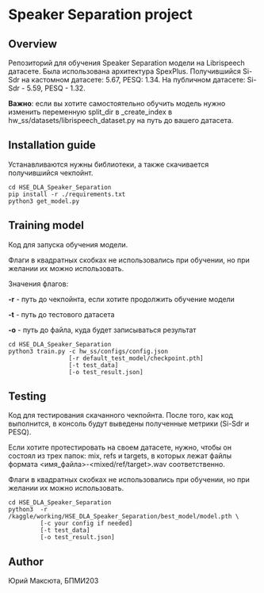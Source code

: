 # Speaker Separation project
## Overview
Репозиторий для обучения Speaker Separation модели на Librispeech датасете. 
Была использована архитектура SpexPlus. 
Получившийся Si-Sdr на кастомном датасете: 5.67, PESQ: 1.34. На публичном
датасете: Si-Sdr - 5.59, PESQ - 1.32.

**Важно**: если вы хотите самостоятельно обучить модель
нужно изменить
переменную split_dir в _create_index в hw_ss/datasets/librispeech_dataset.py
на путь до вашего датасета.


## Installation guide
Устанавливаются нужны библиотеки, а также скачиваeтся
получившийся чекпойнт. 
```shell
cd HSE_DLA_Speaker_Separation
pip install -r ./requirements.txt
python3 get_model.py
```

## Training model
Код для запуска обучения модели.

Флаги в квадратных скобках не использовались при обучении, но
при желании их можно использовать.

Значения флагов:

**-r** - путь до чекпойнта, если хотите продолжить обучение модели

**-t** - путь до тестового датасета

**-o** - путь до файла, куда будет записываться результат  
```shell
cd HSE_DLA_Speaker_Separation
python3 train.py -c hw_ss/configs/config.json
                 [-r default_test_model/checkpoint.pth]
                 [-t test_data]
                 [-o test_result.json]
```

## Testing
Код для тестирования скачанного чекпойнта. После того, как код выполнится,
в консоль будут выведены полученные метрики (Si-Sdr и PESQ).

Если хотите протестировать на своем датасете, нужно, чтобы он состоял
из трех папок: mix, refs и targets, в которых лежат файлы формата
<имя_файла>-<mixed/ref/target>.wav соответственно.

Флаги в квадратных скобках не использовались при обучении, но
при желании их можно использовать.
```shell
cd HSE_DLA_Speaker_Separation
python3  -r /kaggle/working/HSE_DLA_Speaker_Separation/best_model/model.pth \
         [-c your config if needed]
         [-t test_data]
         [-o test_result.json]
```

## Author
Юрий Максюта, БПМИ203
